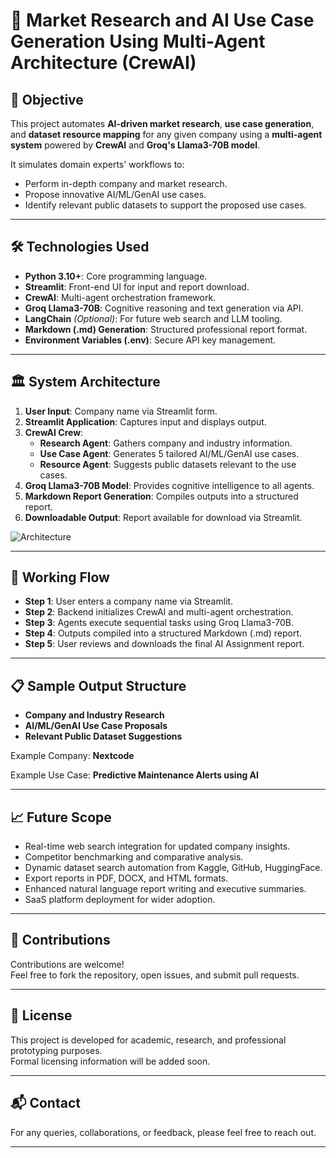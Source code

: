 # 🚀 Market Research and AI Use Case Generation Using Multi-Agent Architecture (CrewAI)

## 📌 Objective
This project automates **AI-driven market research**, **use case generation**, and **dataset resource mapping** for any given company using a **multi-agent system** powered by **CrewAI** and **Groq's Llama3-70B model**.

It simulates domain experts' workflows to:
- Perform in-depth company and market research.
- Propose innovative AI/ML/GenAI use cases.
- Identify relevant public datasets to support the proposed use cases.
---

## 🛠️ Technologies Used
- **Python 3.10+**: Core programming language.
- **Streamlit**: Front-end UI for input and report download.
- **CrewAI**: Multi-agent orchestration framework.
- **Groq Llama3-70B**: Cognitive reasoning and text generation via API.
- **LangChain** *(Optional)*: For future web search and LLM tooling.
- **Markdown (.md) Generation**: Structured professional report format.
- **Environment Variables (.env)**: Secure API key management.

---

## 🏛️ System Architecture

1. **User Input**: Company name via Streamlit form.
2. **Streamlit Application**: Captures input and displays output.
3. **CrewAI Crew**:
   - **Research Agent**: Gathers company and industry information.
   - **Use Case Agent**: Generates 5 tailored AI/ML/GenAI use cases.
   - **Resource Agent**: Suggests public datasets relevant to the use cases.
4. **Groq Llama3-70B Model**: Provides cognitive intelligence to all agents.
5. **Markdown Report Generation**: Compiles outputs into a structured report.
6. **Downloadable Output**: Report available for download via Streamlit.
   
![Architecture](https://github.com/user-attachments/assets/bd735c80-d84f-46ba-aa19-e468368d52e9)

---

## 🔄 Working Flow

- **Step 1**: User enters a company name via Streamlit.
- **Step 2**: Backend initializes CrewAI and multi-agent orchestration.
- **Step 3**: Agents execute sequential tasks using Groq Llama3-70B.
- **Step 4**: Outputs compiled into a structured Markdown (.md) report.
- **Step 5**: User reviews and downloads the final AI Assignment report.

---

## 📋 Sample Output Structure

- **Company and Industry Research**
- **AI/ML/GenAI Use Case Proposals**
- **Relevant Public Dataset Suggestions**

Example Company: **Nextcode**

Example Use Case: **Predictive Maintenance Alerts using AI**

---

## 📈 Future Scope

- Real-time web search integration for updated company insights.
- Competitor benchmarking and comparative analysis.
- Dynamic dataset search automation from Kaggle, GitHub, HuggingFace.
- Export reports in PDF, DOCX, and HTML formats.
- Enhanced natural language report writing and executive summaries.
- SaaS platform deployment for wider adoption.

---

## 🤝 Contributions

Contributions are welcome!  
Feel free to fork the repository, open issues, and submit pull requests.

---

## 📄 License

This project is developed for academic, research, and professional prototyping purposes.  
Formal licensing information will be added soon.

---

## 📬 Contact

For any queries, collaborations, or feedback, please feel free to reach out.

---
